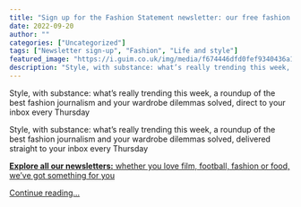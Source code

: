 ```yaml
---
title: "Sign up for the Fashion Statement newsletter: our free fashion email"
date: 2022-09-20
author: ""
categories: ["Uncategorized"]
tags: ["Newsletter sign-up", "Fashion", "Life and style"]
featured_image: "https://i.guim.co.uk/img/media/f674446dfd0fef9340436a1bea2e93ec0cdf1905/0_0_760_456/master/760.jpg?width=140&quality=85&auto=format&fit=max&s=6ef37adb8fd3ec08dc36b56853573318"
description: "Style, with substance: what’s really trending this week, a roundup of the best fashion journalism and your wardrobe dilemmas solved, direct to your inbox every ..."
---
```


Style, with substance: what’s really trending this week, a roundup of the best fashion journalism and your wardrobe dilemmas solved, direct to your inbox every Thursday

Style, with substance: what’s really trending this week, a roundup of the best fashion journalism and your wardrobe dilemmas solved, delivered straight to your inbox every Thursday

**[Explore all our newsletters:](https://www.theguardian.com/email-newsletters)**[ whether you love film, football, fashion or food, we’ve got something for you](https://www.theguardian.com/email-newsletters)

[Continue reading...](https://www.theguardian.com/global/2022/sep/20/sign-up-for-the-fashion-statement-newsletter-our-free-fashion-email)
